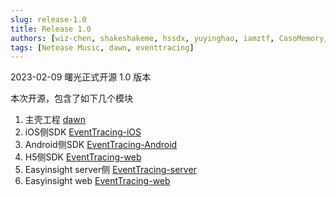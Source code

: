```yaml
---
slug: release-1.0
title: Release 1.0
authors: [wiz-chen, shakeshakeme, hssdx, yuyinghao, iamztf, CasoMemory, lmoyrd, YFZou]
tags: [Netease Music, dawn, eventtracing]
---
```


2023-02-09 曙光正式开源 1.0 版本

本次开源，包含了如下几个模块

1. 主壳工程 [dawn](https://github.com/eventtracing/dawn)
2. iOS侧SDK [EventTracing-iOS](https://github.com/eventtracing/EventTracing-iOS)
3. Android侧SDK [EventTracing-Android](https://github.com/eventtracing/EventTracing-Android)
4. H5侧SDK [EventTracing-web](https://github.com/eventtracing/EventTracing-web)
5. Easyinsight server侧 [EventTracing-server](https://github.com/eventtracing/EventTracing-server)
6. Easyinsight web [EventTracing-web](https://github.com/eventtracing/EventTracing-web)
